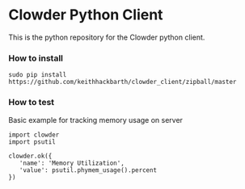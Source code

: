 # Clowder Python Client

This is the python repository for the Clowder python client.

### How to install
```
sudo pip install https://github.com/keithhackbarth/clowder_client/zipball/master
```


### How to test

Basic example for tracking memory usage on server

```
import clowder
import psutil

clowder.ok({
   'name': 'Memory Utilization',
   'value': psutil.phymem_usage().percent
})
```



